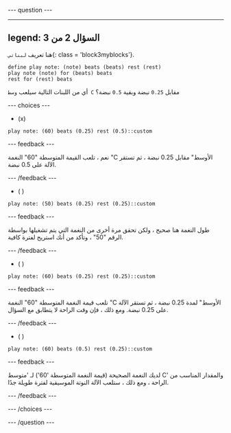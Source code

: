 
--- question ---

---
legend: السؤال 2 من 3
---

هنا تعريف `لبناتي`{: class = 'block3myblocks'}.

```blocks3
define play note: (note) beats (beats) rest (rest)
play note (note) for (beats) beats
rest for (rest) beats
```

أي من اللبنات التالية سيلعب `وسط C` مقابل `0.25` نبضة وبقية `0.5` نبضة؟

--- choices ---

- (x)

```blocks3
play note: (60) beats (0.25) rest (0.5)::custom
```

  --- feedback ---

  نعم ، تلعب القيمة المتوسطة  "60" النغمة "C الأوسط" مقابل 0.25 نبضة ، ثم تستقر الآلة على 0.5 نبضة.

  --- /feedback ---

- ( )
```blocks3
play note: (50) beats (0.25) rest (0.25)::custom
```

  --- feedback ---

  طول النغمة هنا صحيح ، ولكن تحقق مرة أخرى من النغمة التي يتم تشغيلها بواسطة الرقم "50" ، وتأكد من أنك استريح لفترة كافية.

  --- /feedback ---

- ( )
```blocks3
play note: (60) beats (0.25) rest (0.25)::custom
```

  --- feedback ---

تلعب قيمة النغمة المتوسطة "60" النغمة "C الأوسط" لمدة 0.25 نبضة ، ثم تستقر الآلة على 0.25 نبضة. ومع ذلك ، فإن وقت الراحة لا يتطابق مع السؤال.

  --- /feedback ---

- ( )
```blocks3
play note: (60) beats (0.5) rest (0.25)::custom
```

  --- feedback ---

  لديك النغمة الصحيحة (قيمة النغمة المتوسطة '60') لـ 'متوسط C' والمقدار المناسب من الراحة ، ومع ذلك ، ستلعب الآلة النوتة الموسيقية لفترة طويلة جدًا.

  --- /feedback ---

--- /choices ---

--- /question ---
